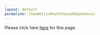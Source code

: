 ```yaml
---
layout: default
permalink: /GeometricRouteToLoadImpedance/
---
```


Please click here [here](https://g1ojs.github.io/G1OJS-MR300-SARK100-Firmware/BridgeVoltagesToImpedance3) for this page.
